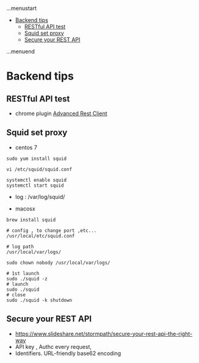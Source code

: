 ...menustart

 - [Backend tips](#6edcb6f97b94edc1579875d8335df797)
     - [RESTful API test](#4b01e3a70a88bd2fd5aa2c11f7f00354)
     - [Squid set proxy](#8215185b626db2bd246208973aabf16e)
     - [Secure your REST API](#bdf38b3fd09b39e3a701db441cb2c2e9)

...menuend


<h2 id="6edcb6f97b94edc1579875d8335df797"></h2>

# Backend tips

<h2 id="4b01e3a70a88bd2fd5aa2c11f7f00354"></h2>

## RESTful API test

 - chrome plugin [Advanced Rest Client](https://chrome.google.com/webstore/detail/advanced-rest-client/hgmloofddffdnphfgcellkdfbfbjeloo)


<h2 id="8215185b626db2bd246208973aabf16e"></h2>

## Squid set proxy 

 - centos 7

```
sudo yum install squid

vi /etc/squid/squid.conf

systemctl enable squid
systemctl start squid
```

- log : /var/log/squid/

 - macosx

```
brew install squid

# config , to change port ,etc...
/usr/local/etc/squid.conf

# log path
/usr/local/var/logs/

sudo chown nobody /usr/local/var/logs/

# 1st launch
sudo ./squid -z
# launch
sudo ./squid
# close
sudo ./squid -k shutdown
```

<h2 id="bdf38b3fd09b39e3a701db441cb2c2e9"></h2>

## Secure your REST API

 - https://www.slideshare.net/stormpath/secure-your-rest-api-the-right-way
 - API key  , Authc every request,   
 - Identifiers.  URL-friendly base62 encoding



